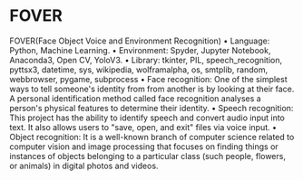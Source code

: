 # FOVER
FOVER(Face Object Voice and Environment Recognition)
•	Language: Python, Machine Learning.
•	Environment: Spyder, Jupyter Notebook, Anaconda3, Open CV, YoloV3.
•	Library:  tkinter, PIL, speech_recognition, pyttsx3, datetime, sys, wikipedia, wolframalpha, os, smtplib, random, webbrowser, pygame, subprocess
•	Face recognition: 
One of the simplest ways to tell someone's identity from from another is by looking at their face. A personal identification method called face recognition analyses a person's physical features to determine their identity.
•	Speech recognition: 
This project has the ability to identify speech and convert audio input into text. It also allows users to "save, open, and exit" files via voice input.
•	Object recognition: 
It is a well-known branch of computer science related to computer vision and image processing that focuses on finding things or instances of objects belonging to a particular class (such people, flowers, or animals) in digital photos and videos.

